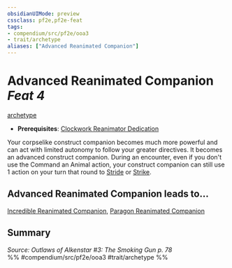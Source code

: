 ```yaml
---
obsidianUIMode: preview
cssclass: pf2e,pf2e-feat
tags:
- compendium/src/pf2e/ooa3
- trait/archetype
aliases: ["Advanced Reanimated Companion"]
---
```

# Advanced Reanimated Companion  *Feat 4*  
[archetype](../../rules/traits/archetype.md)  

- **Prerequisites**: [Clockwork Reanimator Dedication](clockwork-reanimator-dedication-ooa3.md)

Your corpselike construct companion becomes much more powerful and can act with limited autonomy to follow your greater directives. It becomes an advanced construct companion. During an encounter, even if you don't use the Command an Animal action, your construct companion can still use 1 action on your turn that round to [Stride](../../rules/actions/stride.md) or [Strike](../../rules/actions/strike.md).

## Advanced Reanimated Companion leads to...

[Incredible Reanimated Companion](incredible-reanimated-companion-ooa3.md), [Paragon Reanimated Companion](paragon-reanimated-companion-ooa3.md)

## Summary

*Source: Outlaws of Alkenstar #3: The Smoking Gun p. 78*  
%% #compendium/src/pf2e/ooa3 #trait/archetype %%